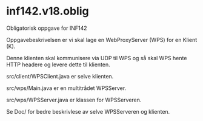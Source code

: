 # inf142.v18.oblig
Obligatorisk oppgave for INF142

Oppgavebeskrivelsen er vi skal lage en WebProxyServer (WPS) for en Klient (K).

Denne klienten skal kommunisere via UDP til WPS og så skal WPS hente HTTP headere og levere dette til klienten.

src/client/WPSClient.java er selve klienten.

src/wps/Main.java er en multitrådet WPSServer.

src/wps/WPSServer.java er klassen for WPSServeren.

Se Doc/ for bedre beskrivlese av selve WPSServeren og klienten.
